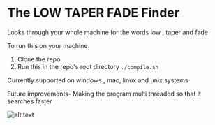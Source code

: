 # The LOW TAPER FADE Finder

Looks through your whole machine for the words low , taper and fade

To run this on your machine

1. Clone the repo
2. Run this in the repo's root directory
   `./compile.sh`

Currently supported on windows , mac, linux and unix systems

Future improvements- Making the program multi threaded so that it searches faster

![alt text](image.png)
